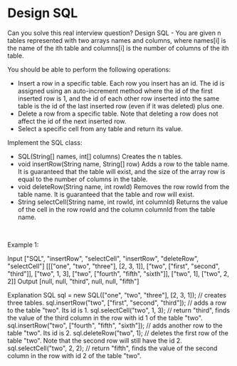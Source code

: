 # Design SQL

Can you solve this real interview question? Design SQL - You are given n tables represented with two arrays names and columns, where names[i] is the name of the ith table and columns[i] is the number of columns of the ith table.

You should be able to perform the following operations:

 * Insert a row in a specific table. Each row you insert has an id. The id is assigned using an auto-increment method where the id of the first inserted row is 1, and the id of each other row inserted into the same table is the id of the last inserted row (even if it was deleted) plus one.
 * Delete a row from a specific table. Note that deleting a row does not affect the id of the next inserted row.
 * Select a specific cell from any table and return its value.

Implement the SQL class:

 * SQL(String[] names, int[] columns) Creates the n tables.
 * void insertRow(String name, String[] row) Adds a row to the table name. It is guaranteed that the table will exist, and the size of the array row is equal to the number of columns in the table.
 * void deleteRow(String name, int rowId) Removes the row rowId from the table name. It is guaranteed that the table and row will exist.
 * String selectCell(String name, int rowId, int columnId) Returns the value of the cell in the row rowId and the column columnId from the table name.

 

Example 1:


Input
["SQL", "insertRow", "selectCell", "insertRow", "deleteRow", "selectCell"]
[[["one", "two", "three"], [2, 3, 1]], ["two", ["first", "second", "third"]], ["two", 1, 3], ["two", ["fourth", "fifth", "sixth"]], ["two", 1], ["two", 2, 2]]
Output
[null, null, "third", null, null, "fifth"]

Explanation
SQL sql = new SQL(["one", "two", "three"], [2, 3, 1]); // creates three tables.
sql.insertRow("two", ["first", "second", "third"]); // adds a row to the table "two". Its id is 1.
sql.selectCell("two", 1, 3); // return "third", finds the value of the third column in the row with id 1 of the table "two".
sql.insertRow("two", ["fourth", "fifth", "sixth"]); // adds another row to the table "two". Its id is 2.
sql.deleteRow("two", 1); // deletes the first row of the table "two". Note that the second row will still have the id 2.
sql.selectCell("two", 2, 2); // return "fifth", finds the value of the second column in the row with id 2 of the table "two".